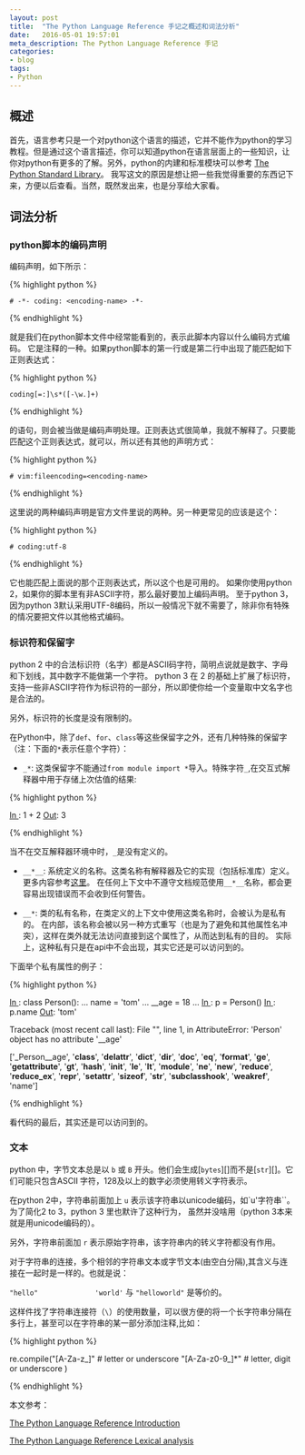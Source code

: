 ```yaml
---
layout: post
title:  "The Python Language Reference 手记之概述和词法分析"
date:   2016-05-01 19:57:01
meta_description: The Python Language Reference 手记
categories:
- blog
tags:
- Python
---
```


## 概述

首先，语言参考只是一个对python这个语言的描述，它并不能作为python的学习教程。但是通过这个语言描述，你可以知道python在语言层面上的一些知识，让你对python有更多的了解。另外，python的内建和标准模块可以参考 [The Python Standard Library][stdlib]。
我写这文的原因是想让把一些我觉得重要的东西记下来，方便以后查看。当然，既然发出来，也是分享给大家看。


## 词法分析

### python脚本的编码声明

编码声明，如下所示：

{% highlight python %}

    # -*- coding: <encoding-name> -*-
    
{% endhighlight %}
   
就是我们在python脚本文件中经常能看到的，表示此脚本内容以什么编码方式编码。
它是注释的一种。如果python脚本的第一行或是第二行中出现了能匹配如下正则表达式：

{% highlight python %}

    coding[=:]\s*([-\w.]+)
    
{% endhighlight %}

的语句，则会被当做是编码声明处理。正则表达式很简单，我就不解释了。只要能匹配这个正则表达式，就可以，所以还有其他的声明方式：

{% highlight python %}

    # vim:fileencoding=<encoding-name>
    
{% endhighlight %}

这里说的两种编码声明是官方文件里说的两种。另一种更常见的应该是这个：

{% highlight python %}

    # coding:utf-8

{% endhighlight %}

它也能匹配上面说的那个正则表达式，所以这个也是可用的。
如果你使用python 2，如果你的脚本里有非ASCII字符，那么最好要加上编码声明。
至于python 3，因为python 3默认采用UTF-8编码，所以一般情况下就不需要了，除非你有特殊的情况要把文件以其他格式编码。

### 标识符和保留字

python 2 中的合法标识符（名字）都是ASCII码字符，简明点说就是数字、字母和下划线，其中数字不能做第一个字符。
python 3 在 2 的基础上扩展了标识符，支持一些非ASCII字符作为标识符的一部分，所以即使你给一个变量取中文名字也是合法的。

另外，标识符的长度是没有限制的。

在Python中，除了`def`、`for`、`class`等这些保留字之外，还有几种特殊的保留字（注：下面的`*`表示任意个字符）：

* `_*`: 这类保留字不能通过`from module import *`导入。特殊字符`_`,在交互式解释器中用于存储上次估值的结果:

{% highlight python %}

[In ]: 1 + 2
[Out]: 3

[In ]: _
[Out]: 3

{% endhighlight %}

当不在交互解释器环境中时，`_`是没有定义的。

* `__*__`: 系统定义的名称。这类名称有解释器及它的实现（包括标准库）定义。更多内容参考[这里][specialnames]。
在任何上下文中不遵守文档规范使用`__*__`名称，都会更容易出现错误而不会收到任何警告。

* `__*`: 类的私有名称，在类定义的上下文中使用这类名称时，会被认为是私有的。
在内部，该名称会被以另一种方式重写（也是为了避免和其他属性名冲突），这样在类外就无法访问直接到这个属性了，从而达到私有的目的。
实际上，这种私有只是在api中不会出现，其实它还是可以访问到的。

下面举个私有属性的例子：

{% highlight python %}

[In ]: class Person():
...        name = 'tom'
...        __age = 18
... 
[In ]: p = Person()
[In ]: p.name
[Out]: 'tom'

[In ]: p.__age
Traceback (most recent call last):
File "<stdin>", line 1, in <module>
AttributeError: 'Person' object has no attribute '__age'

[In ]: dir(p)
['_Person__age', '__class__', '__delattr__', '__dict__', '__dir__', '__doc__', '__eq__', '__format__', '__ge__', '__getattribute__', '__gt__', '__hash__', '__init__', '__le__', '__lt__', '__module__', '__ne__', '__new__', '__reduce__', '__reduce_ex__', '__repr__', '__setattr__', '__sizeof__', '__str__', '__subclasshook__', '__weakref__', 'name']

[In ]: p._Person__age
[Out]: 18

{% endhighlight %}

看代码的最后，其实还是可以访问到的。


### 文本

python 中，字节文本总是以 `b` 或 `B` 开头。他们会生成[`bytes`][]而不是[`str`][]。它们可能只包含ASCII 字符，128及以上的数字必须使用转义字符表示。

在python 2中，字符串前面加上 `u` 表示该字符串以unicode编码，如`u'字符串``。为了简化2 to 3，python 3 里也默许了这种行为，
虽然并没啥用（python 3本来就是用unicode编码的）。

另外，字符串前面加 `r` 表示原始字符串，该字符串内的转义字符都没有作用。

对于字符串的连接，多个相邻的字符串文本或字节文本(由空白分隔),其含义与连接在一起时是一样的。也就是说：

`"hello"              'world'` 与 `"helloworld"` 是等价的。

这样件找了字符串连接符（`\`）的使用数量，可以很方便的将一个长字符串分隔在多行上，甚至可以在字符串的某一部分添加注释,比如：

{% highlight python %}

re.compile("[A-Za-z_]"       # letter or underscore
           "[A-Za-z0-9_]*"   # letter, digit or underscore
          )

{% endhighlight %}



本文参考：

[The Python Language Reference Introduction][intr]

[The Python Language Reference Lexical analysis][lexical]


[stdlib]:  https://docs.python.org/3/library/index.html#library-index
[specialnames]: https://docs.python.org/3/reference/datamodel.html#specialnames
[bytes]: https://docs.python.org/3/library/functions.html#bytes
[str]: https://docs.python.org/3/library/stdtypes.html#str
[intr]: https://docs.python.org/3/reference/introduction.html
[lexical]: https://docs.python.org/3/reference/lexical_analysis.html